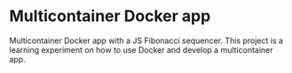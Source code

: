 # Multicontainer Docker app

Multicontainer Docker app with a JS Fibonacci sequencer.
This project is a learning experiment on how to use Docker and develop a multicontainer app.
